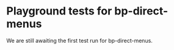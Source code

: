 # Playground tests for bp-direct-menus
We are still awaiting the first test run for bp-direct-menus.
